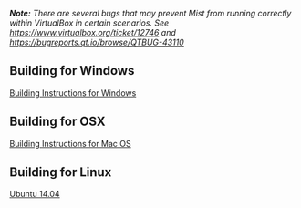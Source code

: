 _**Note:** There are several bugs that may prevent Mist from running correctly within VirtualBox in certain scenarios. See https://www.virtualbox.org/ticket/12746 and https://bugreports.qt.io/browse/QTBUG-43110_

## Building for Windows

[Building Instructions for Windows](https://github.com/ethereum/go-build#windows)

## Building for OSX

[Building Instructions for Mac OS](https://github.com/ethereum/go-ethereum/wiki/Building-Instructions-for-Mac)

## Building for Linux

[Ubuntu 14.04](https://github.com/ethereum/go-ethereum/wiki/Instructions-for-getting-the-Go-implementation-of-Ethereum-and-the-Mist-browser-installed-on-Ubuntu-14.04-(trusty))